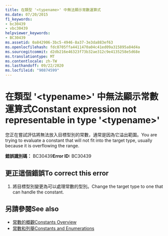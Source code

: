 ```yaml
---
title: 在類型 '<typename>' 中無法顯示常數運算式
ms.date: 07/20/2015
f1_keywords:
- bc30439
- vbc30439
helpviewer_keywords:
- BC30439
ms.assetid: 0a842906-3bc5-4946-8a37-3e3da883ef63
ms.openlocfilehash: fdc8705ffa4411470a04c41ed09a315895a84d4a
ms.sourcegitcommit: d2db216e46323f73b32ae312c9e4135258e5d68e
ms.translationtype: MT
ms.contentlocale: zh-TW
ms.lasthandoff: 09/22/2020
ms.locfileid: "90874599"
---
```

# <a name="constant-expression-not-representable-in-type-typename"></a><span data-ttu-id="445f5-102">在類型 '\<typename>' 中無法顯示常數運算式</span><span class="sxs-lookup"><span data-stu-id="445f5-102">Constant expression not representable in type '\<typename>'</span></span>

<span data-ttu-id="445f5-103">您正在嘗試評估將無法放入目標型別的常數，通常是因為它溢出範圍。</span><span class="sxs-lookup"><span data-stu-id="445f5-103">You are trying to evaluate a constant that will not fit into the target type, usually because it is overflowing the range.</span></span>  
  
 <span data-ttu-id="445f5-104">**錯誤識別碼：** BC30439</span><span class="sxs-lookup"><span data-stu-id="445f5-104">**Error ID:** BC30439</span></span>  
  
## <a name="to-correct-this-error"></a><span data-ttu-id="445f5-105">更正這個錯誤</span><span class="sxs-lookup"><span data-stu-id="445f5-105">To correct this error</span></span>  
  
1. <span data-ttu-id="445f5-106">將目標型別變更為可以處理常數的型別。</span><span class="sxs-lookup"><span data-stu-id="445f5-106">Change the target type to one that can handle the constant.</span></span>  
  
## <a name="see-also"></a><span data-ttu-id="445f5-107">另請參閱</span><span class="sxs-lookup"><span data-stu-id="445f5-107">See also</span></span>

- [<span data-ttu-id="445f5-108">常數的概觀</span><span class="sxs-lookup"><span data-stu-id="445f5-108">Constants Overview</span></span>](../../programming-guide/language-features/constants-enums/constants-overview.md)
- [<span data-ttu-id="445f5-109">常數和列舉</span><span class="sxs-lookup"><span data-stu-id="445f5-109">Constants and Enumerations</span></span>](../constants-and-enumerations.md)
